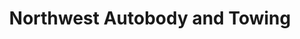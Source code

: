 ---
title: "Northwest Autobody and Towing"
url: /sandpoint/northwest-autobody-and-towing/
shop: Autowerkstatt
---